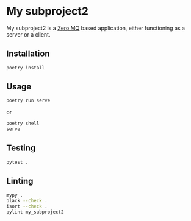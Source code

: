 # My subproject2

My subproject2 is a [Zero MQ](https://zeromq.org/) based application, either functioning as a server or a client.

## Installation


```bash
poetry install
```

## Usage

```bash
poetry run serve
```

or

```bash
poetry shell
serve
```

## Testing

```bash
pytest .
```

## Linting

```bash
mypy .
black --check .
isort --check .
pylint my_subproject2
```
